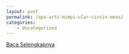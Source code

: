 ```yaml
---
layout: post
permalink: /apa-arti-mimpi-ular-cincin-emas/
categories:
    - Uncategorized
---
```


[Baca Selengkapnya](/02)